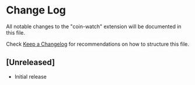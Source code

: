 # Change Log

All notable changes to the "coin-watch" extension will be documented in this file.

Check [Keep a Changelog](http://keepachangelog.com/) for recommendations on how to structure this file.

## [Unreleased]

- Initial release